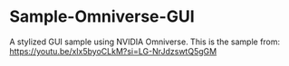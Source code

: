 # Sample-Omniverse-GUI
A stylized GUI sample using NVIDIA Omniverse. This is the sample from: https://youtu.be/xIx5byoCLkM?si=LG-NrJdzswtQ5gGM
